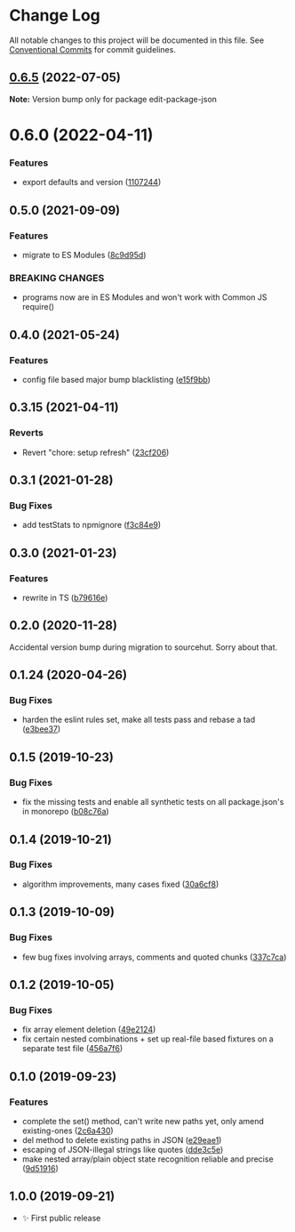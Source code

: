 # Change Log

All notable changes to this project will be documented in this file.
See [Conventional Commits](https://conventionalcommits.org) for commit guidelines.

## [0.6.5](https://github.com/codsen/codsen/compare/edit-package-json@0.6.4...edit-package-json@0.6.5) (2022-07-05)

**Note:** Version bump only for package edit-package-json





# 0.6.0 (2022-04-11)

### Features

- export defaults and version ([1107244](https://github.com/codsen/codsen/commit/1107244b45eff96ac1fc4ab992031ede0d10ba8c))

## 0.5.0 (2021-09-09)

### Features

- migrate to ES Modules ([8c9d95d](https://github.com/codsen/codsen/commit/8c9d95d5dea0b769c2f070397141918a4893d575))

### BREAKING CHANGES

- programs now are in ES Modules and won't work with Common JS require()

## 0.4.0 (2021-05-24)

### Features

- config file based major bump blacklisting ([e15f9bb](https://github.com/codsen/codsen/commit/e15f9bba1c4fd5f847ac28b3f38fa6ee633f5dca))

## 0.3.15 (2021-04-11)

### Reverts

- Revert "chore: setup refresh" ([23cf206](https://github.com/codsen/codsen/commit/23cf206970a087ff0fa04e61f94d919f59ab3881))

## 0.3.1 (2021-01-28)

### Bug Fixes

- add testStats to npmignore ([f3c84e9](https://github.com/codsen/codsen/commit/f3c84e95afc5514214312f913692d85b2e12eb29))

## 0.3.0 (2021-01-23)

### Features

- rewrite in TS ([b79616e](https://github.com/codsen/codsen/commit/b79616eb745d4ed367d9bc8778a71102b1eaa69c))

## 0.2.0 (2020-11-28)

Accidental version bump during migration to sourcehut. Sorry about that.

## 0.1.24 (2020-04-26)

### Bug Fixes

- harden the eslint rules set, make all tests pass and rebase a tad ([e3bee37](https://gitlab.com/codsen/codsen/commit/e3bee37319d31f480a7d25e74c0168dacb64addd))

## 0.1.5 (2019-10-23)

### Bug Fixes

- fix the missing tests and enable all synthetic tests on all package.json's in monorepo ([b08c76a](https://gitlab.com/codsen/codsen/commit/b08c76a51546f9e02450e9bbd8eb3e52be1ecfe4))

## 0.1.4 (2019-10-21)

### Bug Fixes

- algorithm improvements, many cases fixed ([30a6cf8](https://gitlab.com/codsen/codsen/commit/30a6cf8ff639059507935ff348d4d9700ca8fec7))

## 0.1.3 (2019-10-09)

### Bug Fixes

- few bug fixes involving arrays, comments and quoted chunks ([337c7ca](https://gitlab.com/codsen/codsen/commit/337c7cad0935d7b1b2449d6b69175f5a3c02b8c4))

## 0.1.2 (2019-10-05)

### Bug Fixes

- fix array element deletion ([49e2124](https://gitlab.com/codsen/codsen/commit/49e2124))
- fix certain nested combinations + set up real-file based fixtures on a separate test file ([456a7f6](https://gitlab.com/codsen/codsen/commit/456a7f6))

## 0.1.0 (2019-09-23)

### Features

- complete the set() method, can't write new paths yet, only amend existing-ones ([2c6a430](https://gitlab.com/codsen/codsen/commit/2c6a430))
- del method to delete existing paths in JSON ([e29eae1](https://gitlab.com/codsen/codsen/commit/e29eae1))
- escaping of JSON-illegal strings like quotes ([dde3c5e](https://gitlab.com/codsen/codsen/commit/dde3c5e))
- make nested array/plain object state recognition reliable and precise ([9d51916](https://gitlab.com/codsen/codsen/commit/9d51916))

## 1.0.0 (2019-09-21)

- ✨ First public release
